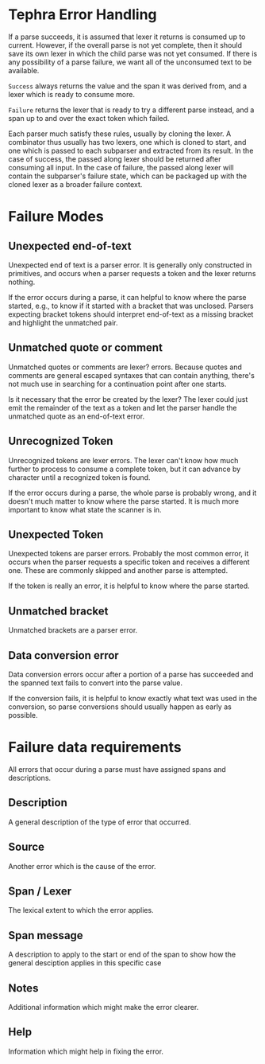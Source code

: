 

# Tephra Error Handling

If a parse succeeds, it is assumed that lexer it returns is consumed up to current. However, if the overall parse is not yet complete, then it should save its own lexer in which the child parse was not yet consumed. If there is any possibility of a parse failure, we want all of the unconsumed text to be available.

`Success` always returns the value and the span it was derived from, and a lexer which is ready to consume more.

`Failure` returns the lexer that is ready to try a different parse instead, and a span up to and over the exact token which failed.

Each parser much satisfy these rules, usually by cloning the lexer. A combinator thus usually has two lexers, one which is cloned to start, and one which is passed to each subparser and extracted from its result. In the case of success, the passed along lexer should be returned after consuming all input. In the case of failure, the passed along lexer will contain the subparser's failure state, which can be packaged up with the cloned lexer as a broader failure context.


# Failure Modes

## Unexpected end-of-text

Unexpected end of text is a parser error. It is generally only constructed in primitives, and occurs when a parser requests a token and the lexer returns nothing.

If the error occurs during a parse, it can helpful to know where the parse started, e.g., to know if it started with a bracket that was unclosed. Parsers expecting bracket tokens should interpret end-of-text as a missing bracket and highlight the unmatched pair.


## Unmatched quote or comment

Unmatched quotes or comments are lexer? errors. Because quotes and comments are general escaped syntaxes that can contain anything, there's not much use in searching for a continuation point after one starts.


Is it necessary that the error be created by the lexer? The lexer could just emit the remainder of the text as a token and let the parser handle the unmatched quote as an end-of-text error.

## Unrecognized Token

Unrecognized tokens are lexer errors. The lexer can't know how much further to process to consume a complete token, but it can advance by character until a recognized token is found.

If the error occurs during a parse, the whole parse is probably wrong, and it doesn't much matter to know where the parse started. It is much more important to know what state the scanner is in.

## Unexpected Token

Unexpected tokens are parser errors. Probably the most common error, it occurs when the parser requests a specific token and receives a different one. These are commonly skipped and another parse is attempted.

If the token is really an error, it is helpful to know where the parse started.

## Unmatched bracket

Unmatched brackets are a parser error.

## Data conversion error

Data conversion errors occur after a portion of a parse has succeeded and the spanned text fails to convert into the parse value.

If the conversion fails, it is helpful to know exactly what text was used in the conversion, so parse conversions should usually happen as early as possible.



# Failure data requirements

All errors that occur during a parse must have assigned spans and descriptions.

## Description

A general description of the type of error that occurred.

## Source

Another error which is the cause of the error.

## Span / Lexer

The lexical extent to which the error applies.

## Span message

A description to apply to the start or end of the span to show how the general desciption applies in this specific case

## Notes

Additional information which might make the error clearer.

## Help

Information which might help in fixing the error.

